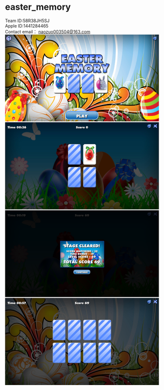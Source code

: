# easter_memory
Team ID:58R38JH5SJ  
Apple ID:1441284465  
Contact email： naozuo003504@163.com  
![image](http://github.com/sumeimeisu/easter_memory/raw/master/images/1.png)
![image](http://github.com/sumeimeisu/easter_memory/raw/master/images/2.png)
![image](http://github.com/sumeimeisu/easter_memory/raw/master/images/3.png)
![image](http://github.com/sumeimeisu/easter_memory/raw/master/images/4.png)
